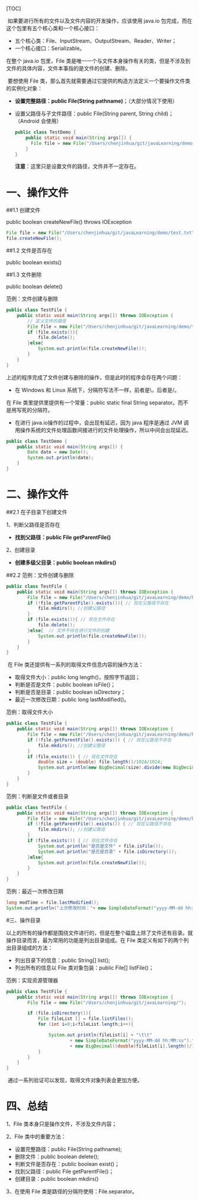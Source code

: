 [TOC]

​	如果要进行所有的文件以及文件内容的开发操作，应该使用 java.io 包完成，而在这个包里有五个核心类和一个核心接口：

- 五个核心类：File、InputStream、OutputStream、Reader、Writer；
- 一个核心接口：Serializable。

在整个 java.io 包里，File 类是唯一一个与文件本身操作有关的类，但是不涉及到文件的具体内容，文件本事指的是文件的创建、删除。

​	要想使用 File 类，那么首先就需要通过它提供的构造方法定义一个要操作文件类的实例化对象：

- **设置完整路径：public File(String pathname)**；（大部分情况下使用）

- 设置父路径与子文件路径：public File(String parent, String child)；（Android 会使用）

  ```java
  public class TestDemo {
      public static void main(String args[]) {
  		File file = new File("/Users/chenjinhua/git/javaLearning/demo/test.txt");
      }
  }
  ```

  **注意**：这里只是设置文件的路径，文件并不一定存在。

# 一、操作文件

##1.1 创建文件

public boolean createNewFile() throws IOException

```java
File file = new File("/Users/chenjinhua/git/javaLearning/demo/test.txt");
file.createNewFile();
```

##1.2 文件是否存在

public boolean exists()

##1.3 文件删除

public boolean delete()

范例：文件创建与删除

```java
public class TestFile {
    public static void main(String args[]) throws IOException {
      	// 定义文件的路径
        File file = new File("/Users/chenjinhua/git/javaLearning/demo/test.txt");
        if (file.exists()){
            file.delete();
        }else{
            System.out.println(file.createNewFile());
        }
    }
}
```

上述的程序完成了文件创建与删除的操作，但是此时的程序会存在两个问题：

- 在 Windows 和 Linux 系统下，分隔符写法不一样，前者是\，后者是/。

在 File 类里提供里提供有一个常量：public static final String separator。而不是用写死的分隔符。

- 在进行 java.io操作的过程中，会出现有延迟，因为 java 程序是通过 JVM 调用操作系统的文件处理函数间接进行的文件处理操作，所以中间会出现延迟。

```java
public class TestDemo {
    public static void main(String args[]) {
        Date date = new Date();
        System.out.println(date);
    }
}
```

# 二、操作文件

##2.1 在子目录下创建文件

1、判断父路径是否存在

- **找到父路径：public File getParentFile()**

2、创建目录

- **创建多级父目录：public boolean mkdirs()**

##2.2 范例：文件创建与删除

```java
public class TestFile {
    public static void main(String args[]) throws IOException {
        File file = new File("/Users/chenjinhua/git/javaLearning/demo/hello/world/test.txt");
        if (!file.getParentFile().exists()){ // 现在父路径不存在
            file.mkdirs(); //创建父路径
        }
        if (file.exists()){ // 现在文件存在
            file.delete();
        }else{  // 文件不存在进行文件的创建
            System.out.println(file.createNewFile());
        }
    }
}
```

​	在 File 类还提供有一系列的取得文件信息内容的操作方法：

- 取得文件大小：public long length()，按照字节返回；
- 判断是否是文件：public boolean isFile()；
- 判断是否是目录：public boolean isDirectory；
- 最近一次修改日期：public long lastModified()。

范例：取得文件大小

```java
public class TestFile {
    public static void main(String args[]) throws IOException {
        File file = new File("/Users/chenjinhua/git/javaLearning/demo/hello/world/badmiton.JPG");
        if (!file.getParentFile().exists()) { // 现在父路径不存在
            file.mkdirs(); //创建父路径
        }
        if (file.exists()) { // 现在文件存在
            double size = (double) file.length()/1024/1024;
            System.out.println(new BigDecimal(size).divide(new BigDecimal(1),2,BigDecimal.ROUND_HALF_UP)+ " MB");
        }
    }
}
```

范例：判断是文件或者目录

```java
public class TestFile {
    public static void main(String args[]) throws IOException {
        File file = new File("/Users/chenjinhua/git/javaLearning/demo/hello/world");
        if (!file.getParentFile().exists()) { // 现在父路径不存在
            file.mkdirs(); //创建父路径
        }
        if (file.exists()) { // 现在文件存在
            System.out.println("是否是文件" + file.isFile());
            System.out.println("是否是目录" + file.isDirectory());
        }else{
            System.out.println(file.createNewFile());
        }
    }
}
```

范例：最近一次修改日期

```java
long modTime = file.lastModified();
System.out.println("上次修改时间："+ new SimpleDateFormat("yyyy-MM-dd hh:MM:ss").format(new Date(modTime)));
```

#三、操作目录

​	以上的所有的操作都是围绕文件进行的，但是在整个磁盘上除了文件还有目录。就操作目录而言，最为常用的功能是列出目录组成。在 File 类定义有如下的两个列出目录组成的方法：

- 列出目录下的信息：public String[] list();
- 列出所有的信息以 File 类对象包装：public File[] listFile()；

范例：实现资源管理器

```java
public class TestFile {
    public static void main(String args[]) throws IOException {
        File file = new File("/Users/chenjinhua/git/javaLearning/");

        if (file.isDirectory()){
            File fileList [] = file.listFiles();
            for (int i=0;i<fileList.length;i++){

                System.out.println(fileList[i] + "\t\t"
                        + new SimpleDateFormat("yyyy-MM-dd hh:MM:ss").format(new Date(fileList[i].lastModified())) + "\t\t"
                        + new BigDecimal((double)fileList[i].length()/1024/1024).divide(new BigDecimal(1),2,BigDecimal.ROUND_HALF_UP)+"M");
            }
        }
    }
}
```

​	通过一系列验证可以发现，取得文件对象列表会更加方便。

# 四、总结

1、File 类本身只是操作文件，不涉及文件内容；

2、File 类中的重要方法：

- 设置完整路径：public File(String pathname);
- 删除文件：public boolean delete();
- 判断文件是否存在：public boolean exist()；
- 找到父路径：public File getParentFile()；
- 创建目录：public boolean mkdirs()

3、在使用 File 类是路径的分隔符使用：File.separator。